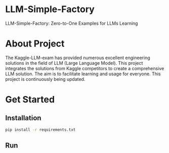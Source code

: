 # LLM-Simple-Factory
LLM-Simple-Factory: Zero-to-One Examples for LLMs Learning

# About Project
The Kaggle-LLM-exam has provided numerous excellent engineering solutions in the field of LLM (Large Language Model). This project integrates the solutions from Kaggle competitors to create a comprehensive LLM solution. The aim is to facilitate learning and usage for everyone. This project is continuously being updated.

# Get Started
## Installation
```bash
pip install -r requirements.txt
```

## Run


